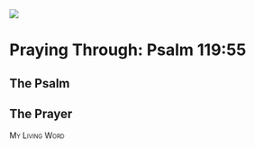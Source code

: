 <img class="intro-right" src="/images/art-paris-psalter.jpg">

<style>
  li {list-style-type: none;}
  p + ul {
    margin-top: -18px;
}
</style>

# Praying Through: Psalm 119:55

## The Psalm

## The Prayer

<div style="font-variant: small-caps;">
My Living Word
</div>
